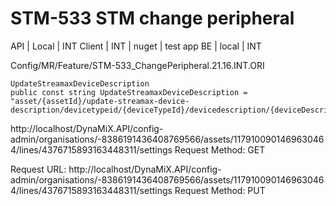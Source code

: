 # STM-533 STM change peripheral

API | Local | INT
Client | INT | nuget | test app
BE | local | INT

Config/MR/Feature/STM-533_ChangePeripheral.21.16.INT.ORI


  <device id="311792233444052589" type="96" systemName="System.Standalone.Streamax.C6DAI"  legacyId="-140000">
    <peripheral description="Streamax C6D AI">

  <device id="-7099857649368562188" type="96" systemName="System.Standalone.Streamax.ADPlus"  legacyId="-140100">
    <peripheral description="Streamax AD Plus">
        
  <dependency id="8798083488271105956" parentId="311792233444052589" type="1" autoConnect="1" childRequired="1" info="System.Standalone.Streamax.C6DAI" />
  <dependency id="2583768499898299715" parentId="-7099857649368562188" type="1" autoConnect="1" childRequired="1" info="System.Standalone.Streamax.ADPlus" />


    UpdateStreamaxDeviceDescription
    public const string UpdateStreamaxDeviceDescription = "asset/{assetId}/update-streamax-device-description/devicetypeid/{deviceTypeId}/devicedescription/{deviceDescription}";


http://localhost/DynaMiX.API/config-admin/organisations/-8386191436408769566/assets/1179100901469630464/lines/4376715893163448311/settings
Request Method: GET



Request URL: http://localhost/DynaMiX.API/config-admin/organisations/-8386191436408769566/assets/1179100901469630464/lines/4376715893163448311/settings
Request Method: PUT
